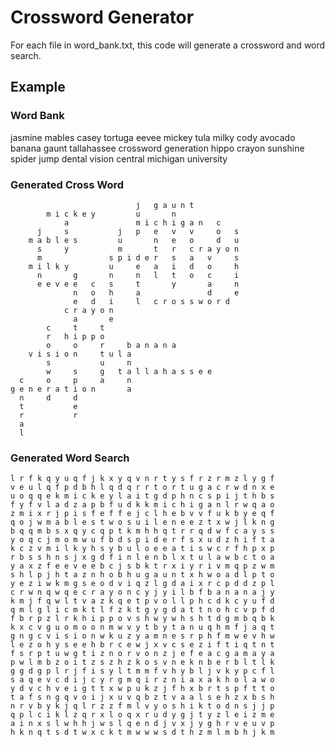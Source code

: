 # Crossword Generator
For each file in word_bank.txt, this code will generate a crossword and word search.

## Example
### Word Bank
jasmine
mables
casey
tortuga
eevee
mickey
tula
milky
cody
avocado
banana
gaunt
tallahassee
crossword
generation
hippo
crayon
sunshine
spider
jump
dental
vision
central
michigan
university

### Generated Cross Word                                
                                j   g a u n t               
            m i c k e y         u       n                   
                a               m i c h i g a n   c         
          j     s           j   p   e   v   v     o   s     
        m a b l e s         u       n   e   o     d   u     
          s     y           m       t   r   c r a y o n     
          m               s p i d e r   s   a   v     s     
        m i l k y         u     e   a   i   d   o     h     
          n       g       n     n   l   t   o   c     i     
          e e v e e   c   s     t       y       a     n     
                  n   o   h     a               d     e     
                  e   d   i     l   c r o s s w o r d       
                c r a y o n                                 
                  a       e                                 
            c     t     t                                   
            r   h i p p o                                   
            o     o     r     b a n a n a                   
        v i s i o n     t u l a                             
            s           u     n                             
            w     s     g   t a l l a h a s s e e           
      c     o     p     a     n                             
    g e n e r a t i o n       a                             
      n     d     d                                         
      t           e                                         
      r           r                                         
      a                                                     
      l                                                            

### Generated Word Search
    l r f k q y u q f j k x y q v n r t y s f r z r m z l y g f 
    v e u l q f p d b h l q d q r r t o r t u g a c r w d n x e 
    u o q q e k m i c k e y l a i t g d p h n c s p i j t h b s 
    f y f v l a d z a p b f u d k k m i c h i g a n l r w q a o 
    z m i x r j p i s f e f f e j c l h e b v v f u k b y e q f 
    q o j w m a b l e s t w o s u i l e n e e z t x w j l k n g 
    b q q m b s x q y c q p t k m h h q t r r q d w f c a y s s 
    y o q c j m o m w u f b d s p i d e r f s x u d z h i f t a 
    k c z v m i l k y h s y b u l o e e a t i s w c r f h p x p 
    r b s s h n s j x g d f i n l e n b l x t u l a w b c t o a 
    y a x z f e e v e e b c j s b k t r x i y r i v m q p z w m 
    s h l p j h t a z n h o b h u g a u n t x h w o a d l p t o 
    y e z i w k m g s e o d v i q z l g d a i x r c p d d z p l 
    c r w n q w q e c r a y o n c y j y i l b f b a n a n a j y 
    k m j f q w l t v a z k q e t p v o l l p h c d k c y u f d 
    q m l g l i c m k t l f z k t g y g d a t t n o h c v p f d 
    f b r p z l r k h i p p o v s h w y w h s h t d g m b q b k 
    k x c v g u o m o o n m w v y t b y t a n u q h m f j a q t 
    g n g c v i s i o n w k u z y a m n e s r p h f m w e v h w 
    l e z o h y s e e h b r c e w j x v c s e z i f t i q t n t 
    f s r p t u w g t i z n o r v o n z j e f e a c g a m a y a 
    p w l m b z o i t z s z h z k o s v n e k n b e r b l t l k 
    g g d g p l r j f i s y l t m m f v h y b l j v k y p c f l 
    s a q e v c d i j c y r g m q i r z n i a x a k h o l a w o 
    y d v c h v e i g t t x w p u k z j f h x b r t s p f t t o 
    t a f s n g q v o i j x u v q b z t v a a l s e h z x b s h 
    n r v b y k j q l r z z f m l v y o s h i k t o d n s j j p 
    q p l c i k l z q r x l o q x r u d y g j t y z l e i z m e 
    a i n x s l w h h j w s l q e n d j v x j y g h r v e u v p 
    h k n q t s d t w x c k t m w w w s d t h z m l m b h j k m 
